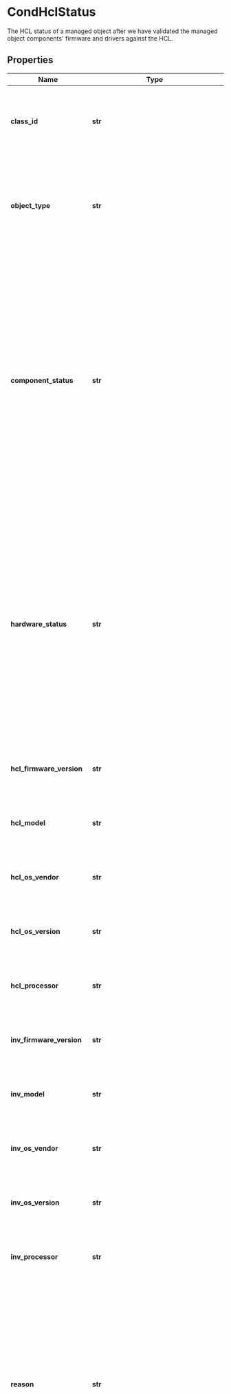 # CondHclStatus

The HCL status of a managed object after we have validated the managed object components' firmware and drivers against the HCL.
## Properties
Name | Type | Description | Notes
------------ | ------------- | ------------- | -------------
**class_id** | **str** | The concrete type of this complex type. Its value must be the same as the &#39;objectType&#39; property. The OpenAPI document references this property as a discriminator value. | [readonly] 
**object_type** | **str** | The fully-qualified type of this managed object, i.e. the class name. This property is optional. The ObjectType is implied from the URL path. If specified, the value of objectType must match the class name specified in the URL path. | [readonly] 
**component_status** | **str** | The overall status for the components found in the HCL. This will provide the HCL validation status for all the components. It can be one of the following. \&quot;Validated\&quot; - all the components hardware/software profiles are listed in the HCL. \&quot;Not-Listed\&quot; - one or more components hardware/software profiles are not listed in the HCL \&quot;Incomplete\&quot; - the components are not evaluated as the server&#39;s software/hardware profiles are not listed in the HCL. \&quot;Not-Evaluated\&quot; - The components are not evaluated against the HCL because it is exempted. | [optional]  if omitted the server will use the default value of "Incomplete"
**hardware_status** | **str** | The server model, processor and firmware are considered as part of the hardware profile for the server. This will provide the HCL validation status for the hardware profile. For the failure reason see the serverReason property. The status can be one of the following \&quot;Validated\&quot; - The server model, processor and firmware combination is listed in the HCL \&quot;Not-Listed\&quot; - The server model, processor and firmware combination is not listed in the HCL. \&quot;Not-Evaluated\&quot; - The server is not evaluated against the HCL because it is exempted. | [optional]  if omitted the server will use the default value of "Incomplete"
**hcl_firmware_version** | **str** | The current CIMC version for the server normalized for querying HCL data. It is empty if we are missing this information. | [optional] 
**hcl_model** | **str** | The managed object&#39;s model to validate normalized for querying HCL data. It is empty if we are missing this information. | [optional] 
**hcl_os_vendor** | **str** | The OS Vendor for the managed object to validate normalized for querying HCL data. It is empty if we are missing this information. | [optional] 
**hcl_os_version** | **str** | The OS Version for the managed object to validate normalized for querying HCL data. It is empty if we are missing this information. | [optional] 
**hcl_processor** | **str** | The managed object&#39;s processor to validate if applicable normalized for querying HCL data. It is empty if we are missing this information. | [optional] 
**inv_firmware_version** | **str** | The current CIMC version for the server as received from inventory. It is empty if we are missing this information. | [optional] 
**inv_model** | **str** | The managed object&#39;s model to validate as received from the inventory. It is empty if we are missing this information. | [optional] 
**inv_os_vendor** | **str** | The OS Vendor for the managed object to validate as received from inventory. It is empty if we are missing this information. | [optional] 
**inv_os_version** | **str** | The OS Version for the managed object to validate as received from inventory. It is empty if we are missing this information. | [optional] 
**inv_processor** | **str** | The managed object&#39;s processor to validate if applicable as received from inventory. It is empty if we are missing this information. | [optional] 
**reason** | **str** | The reason for the HCL status. It will be one of the following \&quot;Missing-Os-Info\&quot; - we are missing os information in the inventory from the device connector \&quot;Incompatible-Components\&quot; - we have 1 or more components with \&quot;Not-Validated\&quot; status \&quot;Compatible\&quot; - all the components have \&quot;Validated\&quot; status. \&quot;Not-Evaluated\&quot; - The server is not evaluated against the HCL because it is exempted. | [optional]  if omitted the server will use the default value of "Missing-Os-Info"
**server_reason** | **str** | The reason generated by the server&#39;s HCL validation. For HCL the evaluation can be seen in three logical stages 1. Evaluate the server&#39;s hardware status 2. Evaluate the server&#39;s software status 3. Evaluate the server&#39;s components (each component has its own hardware/software evaluation) The evaluation does not proceed to the next stage until the previous stage is evaluated. Therefore there can be only one validation reason. \&quot;Incompatible-Server\&quot; - the server model is not listed in the HCL. \&quot;Incompatible-Processor\&quot; - the server model and processor combination is not listed in HCL. \&quot;Incompatible-Firmware\&quot; - the server model, processor and server firmware is not listed in HCL. \&quot;Missing-Os-Info\&quot; - the os vendor and version is not listed in HCL with the HW profile. \&quot;Incompatible-Os-Info\&quot; - the os vendor and version is not listed in HCL with the HW profile. \&quot;Incompatible-Components\&quot; - there is one or more components with \&quot;Not-Validated\&quot; status \&quot;Service-Unavailable\&quot; - HCL data service is unavailable at the moment (try again later). \&quot;Compatible\&quot; - the server and all its components are validated. \&quot;Not-Evaluated\&quot; - The server is not evaluated against the HCL because it is exempted. | [optional]  if omitted the server will use the default value of "Missing-Os-Driver-Info"
**software_status** | **str** | The OS vendor and version are considered part of the software profile for the server. This will provide the HCL validation status for the software profile. For the failure reason see the serverReason property. The status can be be one of the following \&quot;Validated\&quot; - The os vendor/version is listed in the HCL for the server model, processor and firmware \&quot;Not-Listed\&quot; - The os vendor/version is not listed in the HCL for the server model, processor and firmware \&quot;Incomplete\&quot; - The inventory is missing os vendor/version and HCL validation was not performed. \&quot;Not-Evaluated\&quot; - The server is not evaluated against the HCL because it is exempted. | [optional]  if omitted the server will use the default value of "Incomplete"
**status** | **str** | The HCL compatibility status of the managed object. The status can be one of the following \&quot;Incomplete\&quot; - there is no enough information to evaluate against the HCL data \&quot;Validated\&quot; - all components have been evaluated against the HCL and they all have \&quot;Validated\&quot; status \&quot;Not-Listed\&quot; - all components have been evaluated against the HCL and one or more have \&quot;Not-Listed\&quot; status. \&quot;Not-Evaluated\&quot; - server is not evaluated against the HCL because it is exempted. | [optional]  if omitted the server will use the default value of "Incomplete"
**details** | [**[CondHclStatusDetailRelationship], none_type**](CondHclStatusDetailRelationship.md) | An array of relationships to condHclStatusDetail resources. | [optional] [readonly] 
**managed_object** | [**InventoryBaseRelationship**](InventoryBaseRelationship.md) |  | [optional] 
**registered_device** | [**AssetDeviceRegistrationRelationship**](AssetDeviceRegistrationRelationship.md) |  | [optional] 
**account_moid** | **str** | The Account ID for this managed object. | [optional] [readonly] 
**create_time** | **datetime** | The time when this managed object was created. | [optional] [readonly] 
**domain_group_moid** | **str** | The DomainGroup ID for this managed object. | [optional] [readonly] 
**mod_time** | **datetime** | The time when this managed object was last modified. | [optional] [readonly] 
**moid** | **str** | The unique identifier of this Managed Object instance. | [optional] 
**owners** | **[str]** |  | [optional] 
**shared_scope** | **str** | Intersight provides pre-built workflows, tasks and policies to end users through global catalogs. Objects that are made available through global catalogs are said to have a &#39;shared&#39; ownership. Shared objects are either made globally available to all end users or restricted to end users based on their license entitlement. Users can use this property to differentiate the scope (global or a specific license tier) to which a shared MO belongs. | [optional] [readonly] 
**tags** | [**[MoTag]**](MoTag.md) |  | [optional] 
**version_context** | [**MoVersionContext**](MoVersionContext.md) |  | [optional] 
**ancestors** | [**[MoBaseMoRelationship], none_type**](MoBaseMoRelationship.md) | An array of relationships to moBaseMo resources. | [optional] [readonly] 
**parent** | [**MoBaseMoRelationship**](MoBaseMoRelationship.md) |  | [optional] 
**permission_resources** | [**[MoBaseMoRelationship], none_type**](MoBaseMoRelationship.md) | An array of relationships to moBaseMo resources. | [optional] [readonly] 
**display_names** | [**DisplayNames**](DisplayNames.md) |  | [optional] 
**any string name** | **bool, date, datetime, dict, float, int, list, str, none_type** | any string name can be used but the value must be the correct type | [optional]

[[Back to Model list]](../README.md#documentation-for-models) [[Back to API list]](../README.md#documentation-for-api-endpoints) [[Back to README]](../README.md)


